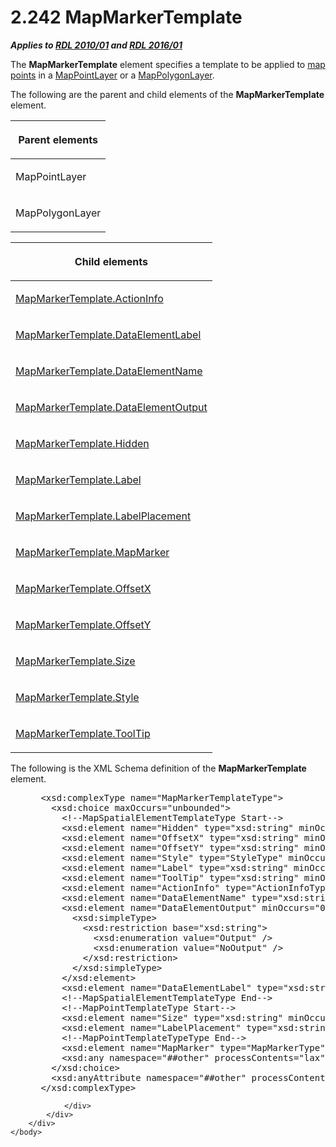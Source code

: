 <html dir="LTR" xmlns:mshelp="http://msdn.microsoft.com/mshelp" xmlns:ddue="http://ddue.schemas.microsoft.com/authoring/2003/5" xmlns:xlink="http://www.w3.org/1999/xlink" xmlns:tool="http://www.microsoft.com/tooltip">
    <head>
        <meta http-equiv="Content-Type" content="text/html; CHARSET=utf-8"></meta>
        <meta name="save" content="history"></meta>
        <title>2.242 MapMarkerTemplate</title>
        <xml>
            <mshelp:toctitle title="2.242 MapMarkerTemplate"></mshelp:toctitle>
            <mshelp:rltitle title="[MS-RDL]: MapMarkerTemplate"></mshelp:rltitle>
            <mshelp:keyword index="A" term="22055a42-2ec0-48cd-893f-f7bd717efc7a"></mshelp:keyword>
            <mshelp:attr name="DCSext.ContentType" value="open specification"></mshelp:attr>
            <mshelp:attr name="AssetID" value="22055a42-2ec0-48cd-893f-f7bd717efc7a"></mshelp:attr>
            <mshelp:attr name="TopicType" value="kbRef"></mshelp:attr>
            <mshelp:attr name="DCSext.Title" value="[MS-RDL]: MapMarkerTemplate" />
        </xml>
    </head>
    <body>
        <div id="header">
            <h1 class="heading">2.242 MapMarkerTemplate</h1>
        </div>
        <div id="mainSection">
            <div id="mainBody">
                <div id="allHistory" class="saveHistory"></div>
                <div id="sectionSection0" class="section" name="collapseableSection">
                    

<p><b><i>Applies to </i></b><a href="3428e690-a348-4ec7-8a6a-8efb42d2cdee.md"><b><i>RDL 2010/01</i></b></a><b><i>
and </i></b><a href="52ce3983-2bfc-4e72-9359-42aaf5fe4509.md"><b><i>RDL 2016/01</i></b></a></p>

<p>The <b>MapMarkerTemplate</b> element specifies a template to
be applied to <a href="b2482b3f-74ab-4ca8-a9e5-c07955011743.md#gt_1e5099f9-65c2-4b23-934f-619318816172">map points</a>
in a <a href="aa1875f4-9842-4672-86d6-306ba5a075aa.md">MapPointLayer</a> or a
<a href="f54fa273-d9b2-4e49-a896-6001bcda016b.md">MapPolygonLayer</a>.</p>

<p>The following are the parent and child elements of the <b>MapMarkerTemplate</b>
element.</p>

<table>
 <thead>
  <tr>
   <th>
   <p>Parent elements</p>
   </th>
  </tr>
 </thead>
 <tr>
  <td>
  <p>MapPointLayer</p>
  </td>
 </tr>
 <tr>
  <td>
  <p>MapPolygonLayer</p>
  </td>
 </tr>
</table>

<p> </p>

<table>
 <thead>
  <tr>
   <th>
   <p>Child elements</p>
   </th>
  </tr>
 </thead>
 <tr>
  <td>
  <p><a href="f0bdcac3-16f7-4cdf-b6eb-04a6235167e3.md">MapMarkerTemplate.ActionInfo</a></p>
  </td>
 </tr>
 <tr>
  <td>
  <p><a href="21413c15-0a2a-453d-ab94-852b42236692.md">MapMarkerTemplate.DataElementLabel</a></p>
  </td>
 </tr>
 <tr>
  <td>
  <p><a href="9cd5dfd1-be3f-45a0-bbd3-ad46780fcf56.md">MapMarkerTemplate.DataElementName</a></p>
  </td>
 </tr>
 <tr>
  <td>
  <p><a href="4a4157fe-7020-4d0f-b741-7ba1ab37f773.md">MapMarkerTemplate.DataElementOutput</a></p>
  </td>
 </tr>
 <tr>
  <td>
  <p><a href="bcd85e8f-0079-45d2-9972-ec35928c2c4d.md">MapMarkerTemplate.Hidden</a></p>
  </td>
 </tr>
 <tr>
  <td>
  <p><a href="376b4972-13f8-4bf8-a461-f5b7deced8d4.md">MapMarkerTemplate.Label</a></p>
  </td>
 </tr>
 <tr>
  <td>
  <p><a href="928949d0-95ac-4c16-9e63-6d6cd3bf3ed9.md">MapMarkerTemplate.LabelPlacement</a></p>
  </td>
 </tr>
 <tr>
  <td>
  <p><a href="9bb930a9-0ed2-4fc7-bf62-e5de125f46ff.md">MapMarkerTemplate.MapMarker</a></p>
  </td>
 </tr>
 <tr>
  <td>
  <p><a href="09aaee9a-01cb-4cad-8621-1de15486fcb6.md">MapMarkerTemplate.OffsetX</a></p>
  </td>
 </tr>
 <tr>
  <td>
  <p><a href="8a91388c-1e63-4faa-be34-6685b3b31215.md">MapMarkerTemplate.OffsetY</a></p>
  </td>
 </tr>
 <tr>
  <td>
  <p><a href="4a9da2a2-6af9-447f-b717-43289943cb59.md">MapMarkerTemplate.Size</a></p>
  </td>
 </tr>
 <tr>
  <td>
  <p><a href="7742bcd4-1f80-4bfc-bf05-7a261c12c10c.md">MapMarkerTemplate.Style</a></p>
  </td>
 </tr>
 <tr>
  <td>
  <p><a href="2047ea2d-7c09-4167-a3ce-b5826f0e5544.md">MapMarkerTemplate.ToolTip</a></p>
  </td>
 </tr>
</table>

<p>The following is the XML Schema definition of the <b>MapMarkerTemplate</b>
element.</p>

<dl>
<dd>
<div><pre> &lt;xsd:complexType name=&quot;MapMarkerTemplateType&quot;&gt;
   &lt;xsd:choice maxOccurs=&quot;unbounded&quot;&gt;
     &lt;!--MapSpatialElementTemplateType Start--&gt;
     &lt;xsd:element name=&quot;Hidden&quot; type=&quot;xsd:string&quot; minOccurs=&quot;0&quot; /&gt;
     &lt;xsd:element name=&quot;OffsetX&quot; type=&quot;xsd:string&quot; minOccurs=&quot;0&quot; /&gt;
     &lt;xsd:element name=&quot;OffsetY&quot; type=&quot;xsd:string&quot; minOccurs=&quot;0&quot; /&gt;
     &lt;xsd:element name=&quot;Style&quot; type=&quot;StyleType&quot; minOccurs=&quot;0&quot; /&gt;
     &lt;xsd:element name=&quot;Label&quot; type=&quot;xsd:string&quot; minOccurs=&quot;0&quot; /&gt;
     &lt;xsd:element name=&quot;ToolTip&quot; type=&quot;xsd:string&quot; minOccurs=&quot;0&quot; /&gt;
     &lt;xsd:element name=&quot;ActionInfo&quot; type=&quot;ActionInfoType&quot; minOccurs=&quot;0&quot; /&gt;
     &lt;xsd:element name=&quot;DataElementName&quot; type=&quot;xsd:string&quot; minOccurs=&quot;0&quot; /&gt;
     &lt;xsd:element name=&quot;DataElementOutput&quot; minOccurs=&quot;0&quot;&gt;
       &lt;xsd:simpleType&gt;
         &lt;xsd:restriction base=&quot;xsd:string&quot;&gt;
           &lt;xsd:enumeration value=&quot;Output&quot; /&gt;
           &lt;xsd:enumeration value=&quot;NoOutput&quot; /&gt;
         &lt;/xsd:restriction&gt;
       &lt;/xsd:simpleType&gt;
     &lt;/xsd:element&gt;
     &lt;xsd:element name=&quot;DataElementLabel&quot; type=&quot;xsd:string&quot; minOccurs=&quot;0&quot; /&gt;
     &lt;!--MapSpatialElementTemplateType End--&gt;
     &lt;!--MapPointTemplateType Start--&gt;
     &lt;xsd:element name=&quot;Size&quot; type=&quot;xsd:string&quot; minOccurs=&quot;0&quot; /&gt;
     &lt;xsd:element name=&quot;LabelPlacement&quot; type=&quot;xsd:string&quot; minOccurs=&quot;0&quot; /&gt;
     &lt;!--MapPointTemplateTypeType End--&gt;
     &lt;xsd:element name=&quot;MapMarker&quot; type=&quot;MapMarkerType&quot; minOccurs=&quot;0&quot; /&gt;
     &lt;xsd:any namespace=&quot;##other&quot; processContents=&quot;lax&quot; /&gt;
   &lt;/xsd:choice&gt;
   &lt;xsd:anyAttribute namespace=&quot;##other&quot; processContents=&quot;lax&quot; /&gt;
 &lt;/xsd:complexType&gt;
</pre></div>
</dd></dl>


                </div>
            </div>
        </div>
    </body>
</html>